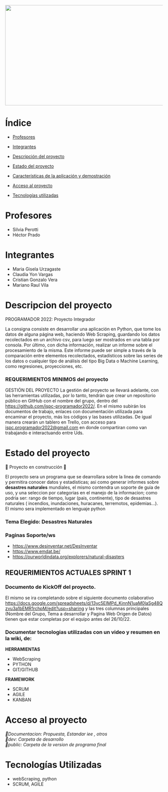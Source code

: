 
<p> <img align"right" src = "https://github.com/ispc-programador2022/UYVV4/blob/main/Documentacion/GIFT/Presentacion3.gif" width = "1000" height ="320" </p>
 
# Índice
 
* [Profesores](#Profesores) 

* [Integrantes](#Integrantes)

* [Descripción del proyecto](#Descripción-del-proyecto)

* [Estado del proyecto](#Estado-del-proyecto)

* [Características de la aplicación y demostración](#Características-de-la-aplicación-y-demostración)

* [Acceso al proyecto](#Acceso-al-proyecto)

* [Tecnologías utilizadas](#Tecnologías-utilizadas)

 
# Profesores

* Silvia Perotti
* Héctor Prado
 

# Integrantes

*   Maria Gisela Urzagaste
*   Claudia  Yon Vargas
*   Cristian Gonzalo Vera
*   Mariano Raul Vila

# Descripcion del proyecto
<p>
 <p>PROGRAMADOR 2022: Proyecto Integrador</p> 
La consigna consiste en desarrollar una aplicación en Python, que tome los datos de alguna página web, haciendo Web Scraping, guardando los datos recolectados en un archivo csv, para luego ser mostrados en una tabla por consola.
Por último, con dicha información, realizar un informe sobre el procesamiento de la misma. Este informe puede ser simple a través de la comparación entre elementos recolectados, estadísticos sobre las series de los datos o cualquier tipo de análisis del tipo Big Data o Machine Learning, como regresiones, proyecciones, etc.
</p>


### REQUERIMIENTOS MINIMOS del proyecto

GESTIÓN DEL PROYECTO
La gestión del proyecto se llevará adelante, con las herramientas utilizadas, por lo tanto, tendrán que crear un repositorio público en GitHub con el nombre del grupo, dentro del https://github.com/ispc-programador2022/. En el mismo subirán los documentos de trabajo, enlaces con documentación utilizada para encaminar el proyecto, más los códigos y las bases utilizadas.
De igual manera crearán un tablero en Trello, con acceso para ispc.programador2022@gmail.com en donde compartiran como van trabajando e interactuando entre Uds.



# Estado del proyecto

:construction: Proyecto en construcción :construction:

<p>El proyecto sera un programa que se dearrollara sobre la linea de comando y permitira conocer datos y estadisticas; asi como generar informes sobre <strong>desastres naturales</strong> mundiales, el mismo contendra un soporte de guia de uso, y una seleccion por categorias en el manejo de la informacion; 
como podria ser: rango de tiempo, lugar (pais, continente), tipo de desastres naturales ( incendios, inundaciones, huracanes, terremotos, epidemias...). El mismo
sera implementado en lenguaje python</p>

### Tema Elegido: Desastres Naturales
### Paginas Soporte/ws
* https://www.desinventar.net/DesInventar
* https://www.emdat.be/
* https://ourworldindata.org/explorers/natural-disasters


## <strong>REQUERIMIENTOS ACTUALES SPRINT 1</strong>

### Documento de KickOff del proyecto. 
El mismo se ira completando sobre el siguiente documento colaborativo https://docs.google.com/spreadsheets/d/13yc5EIMPd_KinnN1uaM0laSg48Qzvu3a1bEMR1rchpM/edit?usp=sharing y las tres columnas principales (Nombre del Grupo, Tema a desarrollar y Pagina Web Origen de Datos) tienen que estar completas por el equipo antes del 26/10/22.


### Documentar tecnologias utilizadas con un video y resumen en la wiki, de: 

<strong>**HERRAMIENTAS**</strong>

* WebScraping
* PYTHON
* GIT/GITHUB

<strong>**FRAMEWORK**</strong>
* SCRUM
* AGILE
* KANBAN

# Acceso al proyecto 


 
 <em> 📁Documentacion:  Propuesta, Estandar iee , otros                                                            
      📁dev:            Carpeta de desarrollo        
      📁public:         Carpeta de la version de programa final                                                     
</em>

# Tecnologías Utilizadas
* webScraping, python
* SCRUM, AGILE


